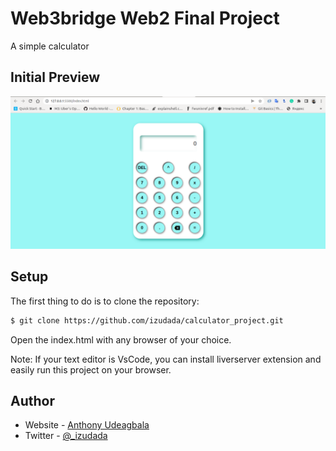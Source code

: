 # Web3bridge Web2 Final Project
A simple calculator 

## Initial Preview
![Project Display Image](display.png)


## Setup

The first thing to do is to clone the repository:

```sh
$ git clone https://github.com/izudada/calculator_project.git
```

Open the index.html with any browser of your choice.

Note: If your text editor is VsCode, you can install liverserver extension and easily run this 
        project on your browser.

## Author

- Website - [Anthony Udeagbala](https://izudada.herokuapp.com/)
- Twitter - [@_izudada](https://twitter.com/_izudada)